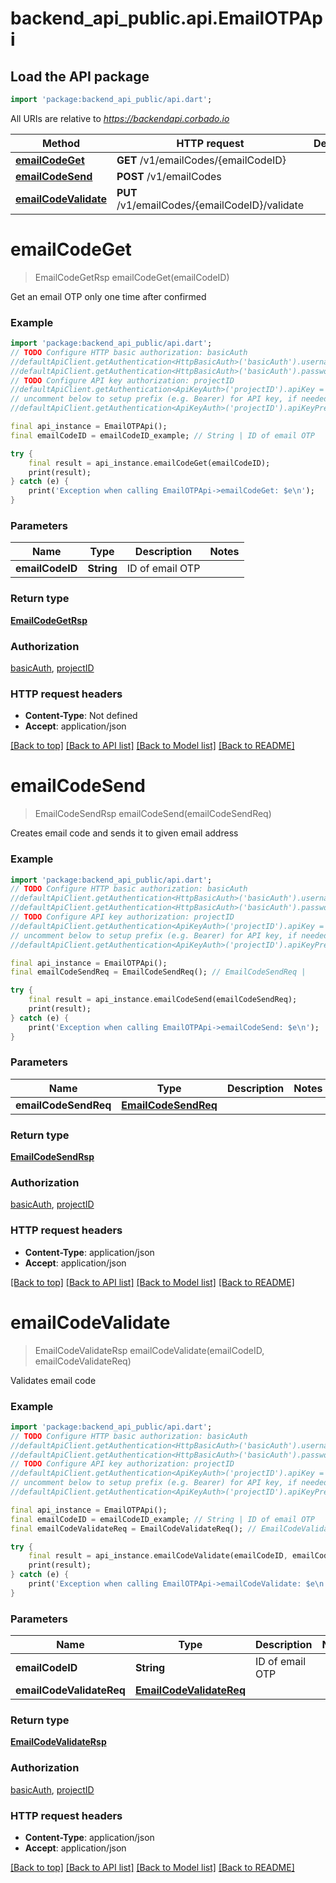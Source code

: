 # backend_api_public.api.EmailOTPApi

## Load the API package
```dart
import 'package:backend_api_public/api.dart';
```

All URIs are relative to *https://backendapi.corbado.io*

Method | HTTP request | Description
------------- | ------------- | -------------
[**emailCodeGet**](EmailOTPApi.md#emailcodeget) | **GET** /v1/emailCodes/{emailCodeID} | 
[**emailCodeSend**](EmailOTPApi.md#emailcodesend) | **POST** /v1/emailCodes | 
[**emailCodeValidate**](EmailOTPApi.md#emailcodevalidate) | **PUT** /v1/emailCodes/{emailCodeID}/validate | 


# **emailCodeGet**
> EmailCodeGetRsp emailCodeGet(emailCodeID)



Get an email OTP only one time after confirmed

### Example
```dart
import 'package:backend_api_public/api.dart';
// TODO Configure HTTP basic authorization: basicAuth
//defaultApiClient.getAuthentication<HttpBasicAuth>('basicAuth').username = 'YOUR_USERNAME'
//defaultApiClient.getAuthentication<HttpBasicAuth>('basicAuth').password = 'YOUR_PASSWORD';
// TODO Configure API key authorization: projectID
//defaultApiClient.getAuthentication<ApiKeyAuth>('projectID').apiKey = 'YOUR_API_KEY';
// uncomment below to setup prefix (e.g. Bearer) for API key, if needed
//defaultApiClient.getAuthentication<ApiKeyAuth>('projectID').apiKeyPrefix = 'Bearer';

final api_instance = EmailOTPApi();
final emailCodeID = emailCodeID_example; // String | ID of email OTP

try {
    final result = api_instance.emailCodeGet(emailCodeID);
    print(result);
} catch (e) {
    print('Exception when calling EmailOTPApi->emailCodeGet: $e\n');
}
```

### Parameters

Name | Type | Description  | Notes
------------- | ------------- | ------------- | -------------
 **emailCodeID** | **String**| ID of email OTP | 

### Return type

[**EmailCodeGetRsp**](EmailCodeGetRsp.md)

### Authorization

[basicAuth](../README.md#basicAuth), [projectID](../README.md#projectID)

### HTTP request headers

 - **Content-Type**: Not defined
 - **Accept**: application/json

[[Back to top]](#) [[Back to API list]](../README.md#documentation-for-api-endpoints) [[Back to Model list]](../README.md#documentation-for-models) [[Back to README]](../README.md)

# **emailCodeSend**
> EmailCodeSendRsp emailCodeSend(emailCodeSendReq)



Creates email code and sends it to given email address

### Example
```dart
import 'package:backend_api_public/api.dart';
// TODO Configure HTTP basic authorization: basicAuth
//defaultApiClient.getAuthentication<HttpBasicAuth>('basicAuth').username = 'YOUR_USERNAME'
//defaultApiClient.getAuthentication<HttpBasicAuth>('basicAuth').password = 'YOUR_PASSWORD';
// TODO Configure API key authorization: projectID
//defaultApiClient.getAuthentication<ApiKeyAuth>('projectID').apiKey = 'YOUR_API_KEY';
// uncomment below to setup prefix (e.g. Bearer) for API key, if needed
//defaultApiClient.getAuthentication<ApiKeyAuth>('projectID').apiKeyPrefix = 'Bearer';

final api_instance = EmailOTPApi();
final emailCodeSendReq = EmailCodeSendReq(); // EmailCodeSendReq | 

try {
    final result = api_instance.emailCodeSend(emailCodeSendReq);
    print(result);
} catch (e) {
    print('Exception when calling EmailOTPApi->emailCodeSend: $e\n');
}
```

### Parameters

Name | Type | Description  | Notes
------------- | ------------- | ------------- | -------------
 **emailCodeSendReq** | [**EmailCodeSendReq**](EmailCodeSendReq.md)|  | 

### Return type

[**EmailCodeSendRsp**](EmailCodeSendRsp.md)

### Authorization

[basicAuth](../README.md#basicAuth), [projectID](../README.md#projectID)

### HTTP request headers

 - **Content-Type**: application/json
 - **Accept**: application/json

[[Back to top]](#) [[Back to API list]](../README.md#documentation-for-api-endpoints) [[Back to Model list]](../README.md#documentation-for-models) [[Back to README]](../README.md)

# **emailCodeValidate**
> EmailCodeValidateRsp emailCodeValidate(emailCodeID, emailCodeValidateReq)



Validates email code

### Example
```dart
import 'package:backend_api_public/api.dart';
// TODO Configure HTTP basic authorization: basicAuth
//defaultApiClient.getAuthentication<HttpBasicAuth>('basicAuth').username = 'YOUR_USERNAME'
//defaultApiClient.getAuthentication<HttpBasicAuth>('basicAuth').password = 'YOUR_PASSWORD';
// TODO Configure API key authorization: projectID
//defaultApiClient.getAuthentication<ApiKeyAuth>('projectID').apiKey = 'YOUR_API_KEY';
// uncomment below to setup prefix (e.g. Bearer) for API key, if needed
//defaultApiClient.getAuthentication<ApiKeyAuth>('projectID').apiKeyPrefix = 'Bearer';

final api_instance = EmailOTPApi();
final emailCodeID = emailCodeID_example; // String | ID of email OTP
final emailCodeValidateReq = EmailCodeValidateReq(); // EmailCodeValidateReq | 

try {
    final result = api_instance.emailCodeValidate(emailCodeID, emailCodeValidateReq);
    print(result);
} catch (e) {
    print('Exception when calling EmailOTPApi->emailCodeValidate: $e\n');
}
```

### Parameters

Name | Type | Description  | Notes
------------- | ------------- | ------------- | -------------
 **emailCodeID** | **String**| ID of email OTP | 
 **emailCodeValidateReq** | [**EmailCodeValidateReq**](EmailCodeValidateReq.md)|  | 

### Return type

[**EmailCodeValidateRsp**](EmailCodeValidateRsp.md)

### Authorization

[basicAuth](../README.md#basicAuth), [projectID](../README.md#projectID)

### HTTP request headers

 - **Content-Type**: application/json
 - **Accept**: application/json

[[Back to top]](#) [[Back to API list]](../README.md#documentation-for-api-endpoints) [[Back to Model list]](../README.md#documentation-for-models) [[Back to README]](../README.md)


